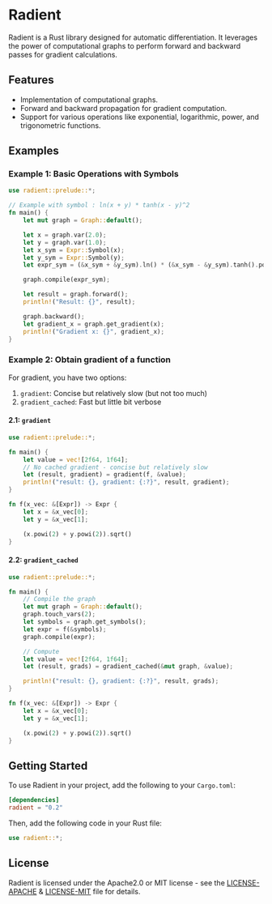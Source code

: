 # Radient

Radient is a Rust library designed for automatic differentiation. It leverages the power of computational graphs to perform forward and backward passes for gradient calculations.

## Features

- Implementation of computational graphs.
- Forward and backward propagation for gradient computation.
- Support for various operations like exponential, logarithmic, power, and trigonometric functions.

## Examples

### Example 1: Basic Operations with Symbols

```rust
use radient::prelude::*;

// Example with symbol : ln(x + y) * tanh(x - y)^2
fn main() {
    let mut graph = Graph::default();

    let x = graph.var(2.0);
    let y = graph.var(1.0);
    let x_sym = Expr::Symbol(x);
    let y_sym = Expr::Symbol(y);
    let expr_sym = (&x_sym + &y_sym).ln() * (&x_sym - &y_sym).tanh().powi(2);

    graph.compile(expr_sym);

    let result = graph.forward();
    println!("Result: {}", result);

    graph.backward();
    let gradient_x = graph.get_gradient(x);
    println!("Gradient x: {}", gradient_x);
}
```

### Example 2: Obtain gradient of a function

For gradient, you have two options:

1. `gradient`: Concise but relatively slow (but not too much)
2. `gradient_cached`: Fast but little bit verbose

#### 2.1: `gradient`

```rust
use radient::prelude::*;

fn main() {
    let value = vec![2f64, 1f64];
    // No cached gradient - concise but relatively slow
    let (result, gradient) = gradient(f, &value);
    println!("result: {}, gradient: {:?}", result, gradient);
}

fn f(x_vec: &[Expr]) -> Expr {
    let x = &x_vec[0];
    let y = &x_vec[1];

    (x.powi(2) + y.powi(2)).sqrt()
}
```

#### 2.2: `gradient_cached`

```rust
use radient::prelude::*;

fn main() {
    // Compile the graph
    let mut graph = Graph::default();
    graph.touch_vars(2);
    let symbols = graph.get_symbols();
    let expr = f(&symbols);
    graph.compile(expr);

    // Compute
    let value = vec![2f64, 1f64];
    let (result, grads) = gradient_cached(&mut graph, &value);

    println!("result: {}, gradient: {:?}", result, grads);
}

fn f(x_vec: &[Expr]) -> Expr {
    let x = &x_vec[0];
    let y = &x_vec[1];

    (x.powi(2) + y.powi(2)).sqrt()
}
```

## Getting Started

To use Radient in your project, add the following to your `Cargo.toml`:

```toml
[dependencies]
radient = "0.2"
```

Then, add the following code in your Rust file:

```rust
use radient::*;
```

## License

Radient is licensed under the Apache2.0 or MIT license - see the [LICENSE-APACHE](./LICENSE-APACHE) & [LICENSE-MIT](./LICENSE-MIT) file for details.

